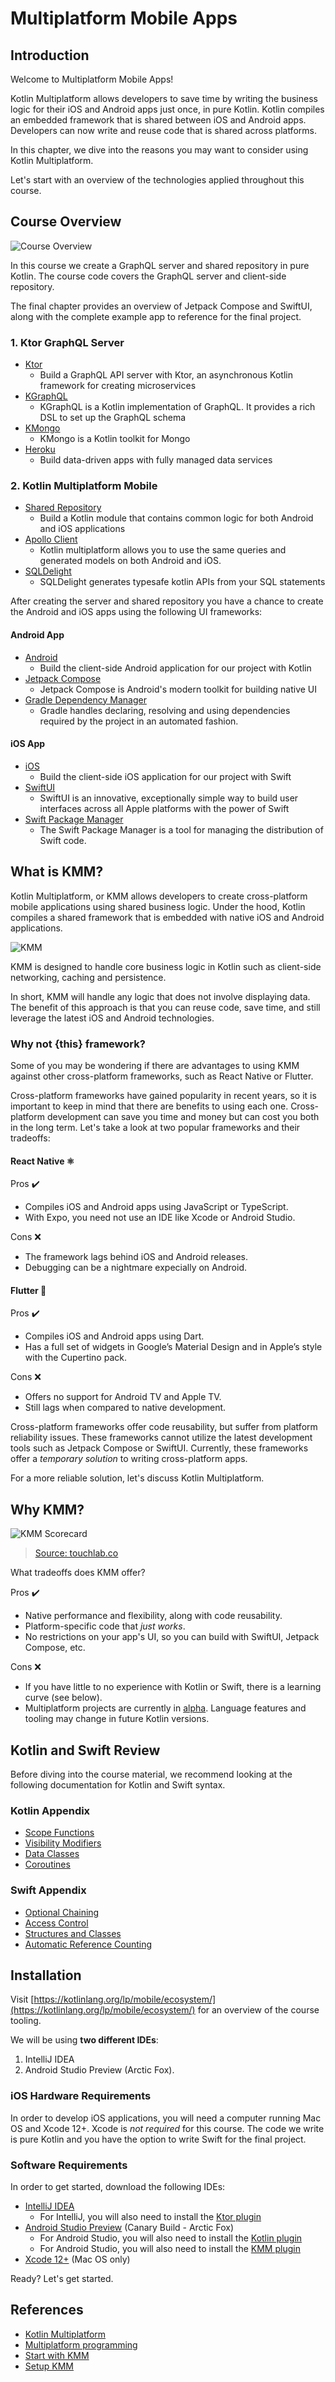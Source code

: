 # Multiplatform Mobile Apps

## Introduction

Welcome to Multiplatform Mobile Apps!

Kotlin Multiplatform allows developers to save time by writing the business logic for their iOS and Android apps just once, in pure Kotlin. Kotlin compiles an embedded framework that is shared between iOS and Android apps. Developers can now write and reuse code that is shared across platforms.

In this chapter, we dive into the reasons you may want to consider using Kotlin Multiplatform. 

Let's start with an overview of the technologies applied throughout this course.

## Course Overview

![Course Overview](https://i.imgur.com/o27vuXF.png)

In this course we create a GraphQL server and shared repository in pure Kotlin. The course code covers the GraphQL server and client-side repository.

The final chapter provides an overview of Jetpack Compose and SwiftUI, along with the complete example app to reference for the final project. 

### 1. Ktor GraphQL Server

- [Ktor](https://ktor.io/)
	- Build a GraphQL API server with Ktor, an asynchronous Kotlin framework for creating microservices
- [KGraphQL](https://kgraphql.io/)
	- KGraphQL is a Kotlin implementation of GraphQL. It provides a rich DSL to set up the GraphQL schema
- [KMongo](https://litote.org/kmongo/)
	- KMongo is a Kotlin toolkit for Mongo
- [Heroku](https://www.heroku.com/)
	- Build data-driven apps with fully managed data services

### 2. Kotlin Multiplatform Mobile

- [Shared Repository](https://kotlinlang.org/docs/mobile/discover-kmm-project.html)
	- Build a Kotlin module that contains common logic for both Android and iOS applications
- [Apollo Client](https://www.apollographql.com/docs/android/essentials/get-started-multiplatform/)
	- Kotlin multiplatform allows you to use the same queries and generated models on both Android and iOS.
- [SQLDelight](https://cashapp.github.io/sqldelight/)
	- SQLDelight generates typesafe kotlin APIs from your SQL statements

After creating the server and shared repository you have a chance to create the Android and iOS apps using the following UI frameworks:

#### Android App

- [Android](https://www.android.com/)
	- Build the client-side Android application for our project with Kotlin
- [Jetpack Compose](https://developer.android.com/jetpack/compose)
	- Jetpack Compose is Android's modern toolkit for building native UI
- [Gradle Dependency Manager](https://docs.gradle.org/current/userguide/dependency_management.html)
	- Gradle handles declaring, resolving and using dependencies required by the project in an automated fashion.

#### iOS App

- [iOS](https://developer.apple.com/swift/)
	- Build the client-side iOS application for our project with Swift
- [SwiftUI](https://developer.apple.com/xcode/swiftui/)
	- SwiftUI is an innovative, exceptionally simple way to build user interfaces across all Apple platforms with the power of Swift
- [Swift Package Manager](https://swift.org/package-manager/)
	- The Swift Package Manager is a tool for managing the distribution of Swift code.

## What is KMM?

Kotlin Multiplatform, or KMM allows developers to create cross-platform mobile applications using shared business logic. Under the hood, Kotlin compiles a shared framework that is embedded with native iOS and Android applications. 

![KMM](https://i.imgur.com/2CtG9QQ.jpg)

KMM is designed to handle core business logic in Kotlin such as client-side networking, caching and persistence.

In short, KMM will handle any logic that does not involve displaying data. The benefit of this approach is that you can reuse code, save time, and still leverage the latest iOS and Android technologies.

### Why not {this} framework?

Some of you may be wondering if there are advantages to using KMM against other cross-platform frameworks, such as React Native or Flutter.

Cross-platform frameworks have gained popularity in recent years, so it is important to keep in mind that there are benefits to using each one. Cross-platform development can save you time and money but can cost you both in the long term. Let's take a look at two popular frameworks and their tradeoffs:

#### React Native :atom_symbol: 

Pros :heavy_check_mark: 

- Compiles iOS and Android apps using JavaScript or TypeScript.
- With Expo, you need not use an IDE like Xcode or Android Studio.

Cons :x: 

- The framework lags behind iOS and Android releases.
- Debugging can be a nightmare expecially on Android.

#### Flutter :butterfly: 

Pros :heavy_check_mark:

- Compiles iOS and Android apps using Dart.
- Has a full set of widgets in Google’s Material Design and in Apple’s style with the Cupertino pack.

Cons :x:

- Offers no support for Android TV and Apple TV.
- Still lags when compared to native development.

Cross-platform frameworks offer code reusability, but suffer from platform reliability issues. These frameworks cannot utilize the latest development tools such as Jetpack Compose or SwiftUI. Currently, these frameworks offer a *temporary solution* to writing cross-platform apps.

For a more reliable solution, let's discuss Kotlin Multiplatform.

## Why KMM?

![KMM Scorecard](https://i.imgur.com/1mhebUf.png)

> [Source: touchlab.co](https://touchlab.co/kotlin-multiplatform-cant-do-it-all/) 

What tradeoffs does KMM offer?

Pros :heavy_check_mark:

- Native performance and flexibility, along with code reusability. 
- Platform-specific code that *just works*.
- No restrictions on your app's UI, so you can build with SwiftUI, Jetpack Compose, etc. 

Cons :x:

- If you have little to no experience with Kotlin or Swift, there is a learning curve (see below).
- Multiplatform projects are currently in [alpha](https://kotlinlang.org/docs/reference/evolution/components-stability.html). Language features and tooling may change in future Kotlin versions.

## Kotlin and Swift Review

Before diving into the course material, we recommend looking at the following documentation for Kotlin and Swift syntax.

### Kotlin Appendix

- [Scope Functions](https://kotlinlang.org/docs/reference/scope-functions.html)
- [Visibility Modifiers](https://kotlinlang.org/docs/reference/visibility-modifiers.html)
- [Data Classes](https://kotlinlang.org/docs/reference/data-classes.html)
- [Coroutines](https://kotlinlang.org/docs/reference/coroutines/basics.html)

### Swift Appendix

- [Optional Chaining](https://docs.swift.org/swift-book/LanguageGuide/OptionalChaining.html)
- [Access Control](https://docs.swift.org/swift-book/LanguageGuide/AccessControl.html)
- [Structures and Classes](https://docs.swift.org/swift-book/LanguageGuide/ClassesAndStructures.html)
- [Automatic Reference Counting](https://docs.swift.org/swift-book/LanguageGuide/AutomaticReferenceCounting.html)

## Installation

Visit [https://kotlinlang.org/lp/mobile/ecosystem/](https://kotlinlang.org/lp/mobile/ecosystem/) for an overview of the course tooling. 

We will be using **two different IDEs**: 

1. IntelliJ IDEA 
2. Android Studio Preview (Arctic Fox).

### iOS Hardware Requirements

In order to develop iOS applications, you will need a computer running Mac OS and Xcode 12+. Xcode is *not required* for this course. The code we write is pure Kotlin and you have the option to write Swift for the final project.

### Software Requirements 

In order to get started, download the following IDEs:

- [IntelliJ IDEA](https://www.jetbrains.com/idea/)
  - For IntelliJ, you will also need to install the [Ktor plugin](https://ktor.io/docs/intellij-idea.html#installing-the-plugin)
- [Android Studio Preview](https://developer.android.com/studio/preview) (Canary Build - Arctic Fox)
  - For Android Studio, you will also need to install the [Kotlin plugin](https://plugins.jetbrains.com/plugin/6954-kotlin)
  - For Android Studio, you will also need to install the [KMM plugin](https://plugins.jetbrains.com/plugin/14936-kotlin-multiplatform-mobile?_ga=2.263680905.421262346.1609783109-1907221068.1608841954)
- [Xcode 12+](https://developer.apple.com/xcode/) (Mac OS only)

Ready? Let's get started.

## References

- [Kotlin Multiplatform](https://kotlinlang.org/docs/reference/mpp-intro.html)
- [Multiplatform programming](https://kotlinlang.org/docs/reference/multiplatform.html)
- [Start with KMM](https://kotlinlang.org/docs/mobile/getting-started.html)
- [Setup KMM](https://kotlinlang.org/docs/mobile/setup.html)